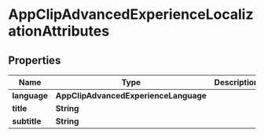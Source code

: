 

# AppClipAdvancedExperienceLocalizationAttributes


## Properties

| Name | Type | Description | Notes |
|------------ | ------------- | ------------- | -------------|
|**language** | **AppClipAdvancedExperienceLanguage** |  |  [optional] |
|**title** | **String** |  |  [optional] |
|**subtitle** | **String** |  |  [optional] |



